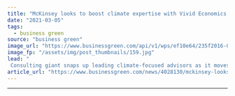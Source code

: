 ```yaml
---
title: "McKinsey looks to boost climate expertise with Vivid Economics and Planetrics acquisitions"
date: "2021-03-05"
tags: 
  - business green
source: "business green"
image_url: "https://www.businessgreen.com/api/v1/wps/ef10e64/235f2016-02f1-407f-b049-2c609d5d6024/5/iw-climate-change-renewable-017-185x114.jpg"
image_fp: "/assets/img/post_thumbnails/159.jpg"
lead: "
 Consulting giant snaps up leading climate-focused advisors as it moves to beef up its climate risk and net zero transition expertise ..."
article_url: "https://www.businessgreen.com/news/4028130/mckinsey-looks-boost-climate-expertise-vivid-economics-planetrics-acquisitions"
---
```


---
